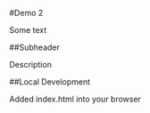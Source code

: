 #Demo 2

Some text

##Subheader

Description

##Local Development

Added index.html into your browser
